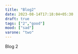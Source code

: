 ```yaml
---
title: "Blog2"
date: 2023-08-14T17:18:04+05:30
draft: true
tags: ["2","good"]
mood: ["sad"]
varone: "two"
---
```

Blog 2
